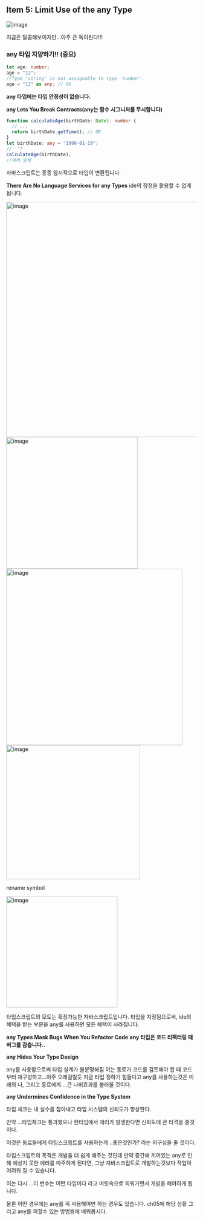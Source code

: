 ## Item 5: Limit Use of the any Type

![image](https://user-images.githubusercontent.com/70311004/218365079-2534ee91-789a-4ffe-8b08-d72324c0dfc2.png)
<br/>

지금은 달콤해보이지만...아주 큰 독이된다!!!

### any 타입 지양하기!! (중요)

```typescript
let age: number;
age = "12";
//Type 'string' is not assignable to type 'number'.
age = "12" as any; // OK
```

**any 타입에는 타입 안정성이 없습니다.**

**any Lets You Break Contracts(any는 함수 시그니처를 무시합니다)**

```typescript
function calculateAge(birthDate: Date): number {
  // ...
  return birthDate.getTime(); // OK
}
let birthDate: any = "1990-01-19";
//  ^?
calculateAge(birthDate);
//에러 발생
```

자바스크립트는 종종 암시적으로 타입이 변환됩니다.

**There Are No Language Services for any Types**
ide의 장점을 활용할 수 없게 됩니다.

<img width="621" alt="image" src="https://user-images.githubusercontent.com/70311004/218362948-1e808864-e91b-408a-98e0-bad7b63cfcf8.png">

<img width="348" alt="image" src="https://user-images.githubusercontent.com/70311004/218363173-79fa16f7-a092-42b4-a841-f42b9dc08f74.png">

<img width="466" alt="image" src="https://user-images.githubusercontent.com/70311004/218363243-84d9e0cf-049c-4b12-ba3a-79b2e63b92dc.png">

<img width="354" alt="image" src="https://user-images.githubusercontent.com/70311004/218363292-ae330260-c02a-40ae-b1a1-4b5d379187cf.png">

rename symbol

<img width="294" alt="image" src="https://user-images.githubusercontent.com/70311004/218363361-f8f5bfa7-f468-4d17-b499-6c7645d41d50.png">

타입스크립트의 모토는 확장가능한 자바스크립트입니다.
타입을 지정됨으로써, ide의 혜택을 받는 부분을 any를 사용하면
모든 혜택이 사라집니다.

**any Types Mask Bugs When You Refactor Code**
**any 타입은 코드 리팩터링 때 버그를 감춥니다..**

**any Hides Your Type Design**

any를 사용함으로써 타입 설계가 불분명해짐
이는 동료가 코드를 검토해야 할 때 코드부터 재구성하고...아주 오래걸릴듯
지금 타입 정하기 힘들다고 any를 사용하는것은
미래의 나, 그리고 동료에게....큰 나비효과를 불러올 것이다.

**any Undermines Confidence in the Type System**

타입 체크는 내 실수를 잡아내고 타입 시스템의 신뢰도가 향상한다.

만약 ...타입체크는 통과했으나 런타임에서 에러가 발생한다면
신뢰도에 큰 타격을 줄것이다.

이것은 동료들에게 타입스크립트를 사용하는게 ..좋은것인가? 라는 의구심을 줄 것이다.

타입스크립트의 목적은 개발을 더 쉽게 해주는 것인데 만약 중간에 끼어있는 any로 인해 예상치 못한 에러를 마주하게 된다면, 그냥 자바스크립트로 개발하는것보다 작업이 어려워 질 수 있습니다.

이는 다시 ...이 변수는 어떤 타입이다 라고 머릿속으로 외워가면서 개발을 해야하게 됩니다.

물론 어떤 경우에는 any를 꼭 사용해야만 하는 경우도 있습니다.
ch05에 해당 상황 그리고 any를 피할수 있는 방법등에 배워봅시다.
